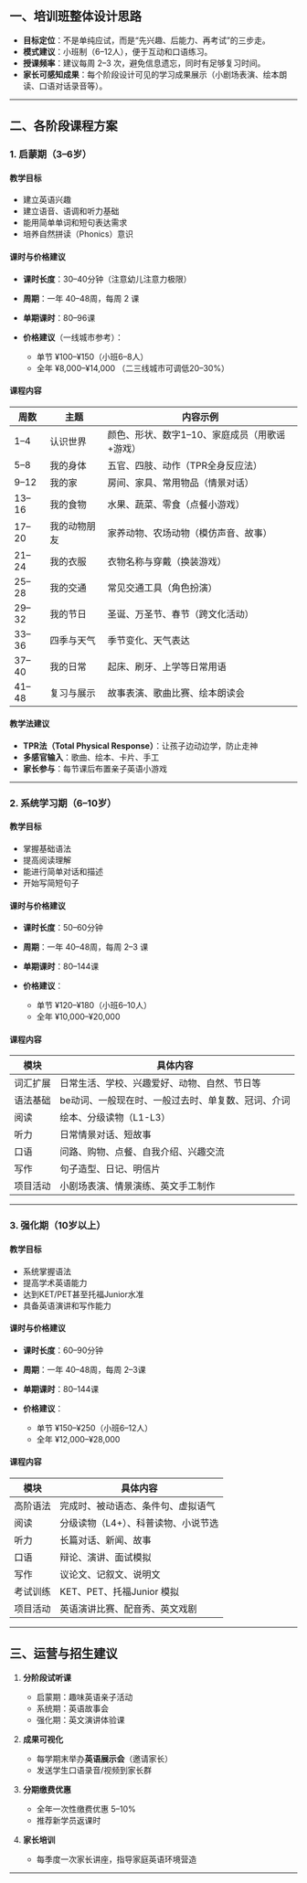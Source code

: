 
## **一、培训班整体设计思路**

* **目标定位**：不是单纯应试，而是“先兴趣、后能力、再考试”的三步走。
* **模式建议**：小班制（6–12人），便于互动和口语练习。
* **授课频率**：建议每周 2–3 次，避免信息遗忘，同时有足够复习时间。
* **家长可感知成果**：每个阶段设计可见的学习成果展示（小剧场表演、绘本朗读、口语对话录音等）。

---

## **二、各阶段课程方案**

### **1. 启蒙期（3–6岁）**

#### **教学目标**

* 建立英语兴趣
* 建立语音、语调和听力基础
* 能用简单单词和短句表达需求
* 培养自然拼读（Phonics）意识

#### **课时与价格建议**

* **课时长度**：30–40分钟（注意幼儿注意力极限）
* **周期**：一年 40–48周，每周 2 课
* **单期课时**：80–96课
* **价格建议**（一线城市参考）：

  * 单节 ¥100–¥150（小班6–8人）
  * 全年 ¥8,000–¥14,000
    （二三线城市可调低20–30%）

#### **课程内容**

| 周数    | 主题     | 内容示例                      |
| ----- | ------ | ------------------------- |
| 1–4   | 认识世界   | 颜色、形状、数字1–10、家庭成员（用歌谣+游戏） |
| 5–8   | 我的身体   | 五官、四肢、动作（TPR全身反应法）        |
| 9–12  | 我的家    | 房间、家具、常用物品（情景对话）          |
| 13–16 | 我的食物   | 水果、蔬菜、零食（点餐小游戏）           |
| 17–20 | 我的动物朋友 | 家养动物、农场动物（模仿声音、故事）        |
| 21–24 | 我的衣服   | 衣物名称与穿戴（换装游戏）             |
| 25–28 | 我的交通   | 常见交通工具（角色扮演）              |
| 29–32 | 我的节日   | 圣诞、万圣节、春节（跨文化活动）          |
| 33–36 | 四季与天气  | 季节变化、天气表达                 |
| 37–40 | 我的日常   | 起床、刷牙、上学等日常用语             |
| 41–48 | 复习与展示  | 故事表演、歌曲比赛、绘本朗读会           |

#### **教学法建议**

* **TPR法（Total Physical Response）**：让孩子边动边学，防止走神
* **多感官输入**：歌曲、绘本、卡片、手工
* **家长参与**：每节课后布置亲子英语小游戏

---

### **2. 系统学习期（6–10岁）**

#### **教学目标**

* 掌握基础语法
* 提高阅读理解
* 能进行简单对话和描述
* 开始写简短句子

#### **课时与价格建议**

* **课时长度**：50–60分钟
* **周期**：一年 40–48周，每周 2–3 课
* **单期课时**：80–144课
* **价格建议**：

  * 单节 ¥120–¥180（小班6–10人）
  * 全年 ¥10,000–¥20,000

#### **课程内容**

| 模块   | 具体内容                       |
| ---- | -------------------------- |
| 词汇扩展 | 日常生活、学校、兴趣爱好、动物、自然、节日等     |
| 语法基础 | be动词、一般现在时、一般过去时、单复数、冠词、介词 |
| 阅读   | 绘本、分级读物（L1-L3）             |
| 听力   | 日常情景对话、短故事                 |
| 口语   | 问路、购物、点餐、自我介绍、兴趣交流         |
| 写作   | 句子造型、日记、明信片                |
| 项目活动 | 小剧场表演、情景演练、英文手工制作          |

---

### **3. 强化期（10岁以上）**

#### **教学目标**

* 系统掌握语法
* 提高学术英语能力
* 达到KET/PET甚至托福Junior水准
* 具备英语演讲和写作能力

#### **课时与价格建议**

* **课时长度**：60–90分钟
* **周期**：一年 40–48周，每周 2–3课
* **单期课时**：80–144课
* **价格建议**：

  * 单节 ¥150–¥250（小班6–12人）
  * 全年 ¥12,000–¥28,000

#### **课程内容**

| 模块   | 具体内容                |
| ---- | ------------------- |
| 高阶语法 | 完成时、被动语态、条件句、虚拟语气   |
| 阅读   | 分级读物（L4+）、科普读物、小说节选 |
| 听力   | 长篇对话、新闻、故事          |
| 口语   | 辩论、演讲、面试模拟          |
| 写作   | 议论文、记叙文、说明文         |
| 考试训练 | KET、PET、托福Junior 模拟 |
| 项目活动 | 英语演讲比赛、配音秀、英文戏剧     |

---

## **三、运营与招生建议**

1. **分阶段试听课**

   * 启蒙期：趣味英语亲子活动
   * 系统期：英语故事会
   * 强化期：英文演讲体验课

2. **成果可视化**

   * 每学期末举办**英语展示会**（邀请家长）
   * 发送学生口语录音/视频到家长群

3. **分期缴费优惠**

   * 全年一次性缴费优惠 5–10%
   * 推荐新学员返课时

4. **家长培训**

   * 每季度一次家长讲座，指导家庭英语环境营造

---

